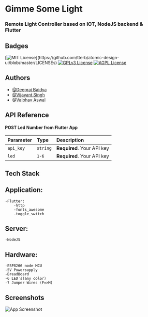
# Gimme Some Light 
### Remote Light Controller based on IOT, NodeJS backend & Flutter
  

## Badges

[![MIT License](https://img.shields.io/apm/l/atomic-design-ui.svg?)](https://github.com/tterb/atomic-design-ui/blob/master/LICENSEs)
[![GPLv3 License](https://img.shields.io/badge/License-GPL%20v3-yellow.svg)](https://opensource.org/licenses/)
[![AGPL License](https://img.shields.io/badge/license-AGPL-blue.svg)](http://www.gnu.org/licenses/agpl-3.0)




## Authors

- [@Deepraj Baidya](https://www.github.com/deepraj02)
- [@Vijayant Singh](https://www.github.com/TheDarkLord100)
- [@Vaibhav Aswal](https://www.github.com/VaibhavAswal)


## API Reference

#### POST Led Number from Flutter App

| Parameter | Type     | Description                |
| :-------- | :------- | :------------------------- |
| `api_key` | `string` | **Required**. Your API key |
| `led`     | `1-6`    | **Required**. Your API key |




## Tech Stack

## **Application:** 
    -Flutter: 
        -http
        -fonts_awesome
        -toggle_switch

## **Server:** 
    -NodeJS

## **Hardware:** 
    -ESP8266 node MCU
    -5V Powersupply
    -BreadBoard
    -6 LED's(any color)
    -7 Jumper Wires (F=>M)
    

## Screenshots

![App Screenshot](https://via.placeholder.com/468x300?text=App+Screenshot+Here)

